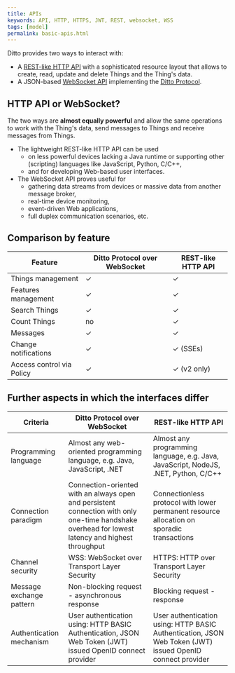 ```yaml
---
title: APIs
keywords: API, HTTP, HTTPS, JWT, REST, websocket, WSS
tags: [model]
permalink: basic-apis.html
---
```


Ditto provides two ways to interact with:

* A [REST-like HTTP API](httpapi-overview.html) with a sophisticated resource layout that allows to create, read,
  update and delete Things and the Thing's data.
* A JSON-based [WebSocket API](httpapi-protocol-bindings-websocket.html) implementing the
  [Ditto Protocol](protocol-overview.html).


## HTTP API or WebSocket?

The two ways are **almost equally powerful** and allow the same operations to work with the Thing's data, send 
messages to Things and receive messages from Things.

* The lightweight REST-like HTTP API can be used
    * on less powerful devices lacking a Java runtime or supporting other (scripting) languages like JavaScript, Python, C/C++,
    * and for developing Web-based user interfaces.
* The WebSocket API proves useful for
    * gathering data streams from devices or massive data from another message broker,
    * real-time device monitoring,
    * event-driven Web applications,
    * full duplex communication scenarios, etc.
   
    
## Comparison by feature

| Feature | Ditto Protocol over WebSocket | REST-like HTTP API |
|---------|--------------------------------|---------------------------|
| Things management             | ✓     | ✓ |
| Features management           | ✓     | ✓ |
| Search Things                 | ✓     | ✓ |
| Count Things                  | no    | ✓ |
| Messages                      | ✓     | ✓ |
| Change notifications          | ✓     | ✓ (SSEs) |
| Access control via Policy	    | ✓     | ✓ (v2 only) |


## Further aspects in which the interfaces differ

| Criteria            | Ditto Protocol over WebSocket	| REST-like HTTP API |
|---------------------|---------------------------------|---------------------------|
| Programming language      | Almost any web-oriented programming language, e.g. Java, JavaScript, .NET | Almost any programming language, e.g. Java, JavaScript, NodeJS, .NET, Python, C/C++ |
| Connection paradigm       | Connection-oriented with an always open and persistent connection with only one-time handshake overhead for lowest latency and highest throughput | Connectionless protocol with lower permanent resource allocation on sporadic transactions |
| Channel security          | WSS: WebSocket over Transport Layer Security | HTTPS: HTTP over Transport Layer Security |
| Message exchange pattern  | Non-blocking request - asynchronous response | Blocking request - response |
| Authentication mechanism  | User authentication using: HTTP BASIC Authentication, JSON Web Token (JWT) issued OpenID connect provider | User authentication using: HTTP BASIC Authentication, JSON Web Token (JWT) issued OpenID connect provider |
